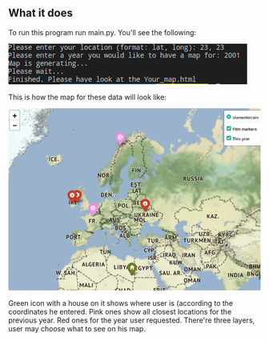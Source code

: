 ## What it does
To run this program run main.py. You'll see the following:

![Screenshot](how_it_works.png)

This is how the map for these data will look like:

![Screenshot](map_2.png)

Green icon with a house on it shows where user is (according to the coordinates he entered. 
Pink ones show all closest locations for the previous year. Red ones for the year user requested. There're three layers, user may choose what to see on his map.
